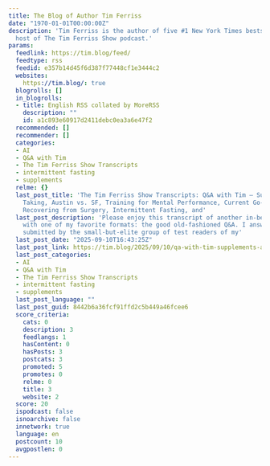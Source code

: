 ```yaml
---
title: The Blog of Author Tim Ferriss
date: "1970-01-01T00:00:00Z"
description: 'Tim Ferriss is the author of five #1 New York Times bestsellers and
  host of The Tim Ferriss Show podcast.'
params:
  feedlink: https://tim.blog/feed/
  feedtype: rss
  feedid: e357b14d45f6d387f77448cf1e3444c2
  websites:
    https://tim.blog/: true
  blogrolls: []
  in_blogrolls:
  - title: English RSS collated by MoreRSS
    description: ""
    id: a1c893e60917d2411debc0ea3a6e47f2
  recommended: []
  recommender: []
  categories:
  - AI
  - Q&A with Tim
  - The Tim Ferriss Show Transcripts
  - intermittent fasting
  - supplements
  relme: {}
  last_post_title: 'The Tim Ferriss Show Transcripts: Q&A with Tim — Supplements I’m
    Taking, Austin vs. SF, Training for Mental Performance, Current Go-To AI Tools,
    Recovering from Surgery, Intermittent Fasting, and'
  last_post_description: 'Please enjoy this transcript of another in-between-isode,
    with one of my favorite formats: the good old-fashioned Q&A. I answer questions
    submitted by the small-but-elite group of test readers of my'
  last_post_date: "2025-09-10T16:43:25Z"
  last_post_link: https://tim.blog/2025/09/10/qa-with-tim-supplements-ai-recovery-transcript/
  last_post_categories:
  - AI
  - Q&A with Tim
  - The Tim Ferriss Show Transcripts
  - intermittent fasting
  - supplements
  last_post_language: ""
  last_post_guid: 8442b6a36fcf91ffd2c5b449a46fcee6
  score_criteria:
    cats: 0
    description: 3
    feedlangs: 1
    hasContent: 0
    hasPosts: 3
    postcats: 3
    promoted: 5
    promotes: 0
    relme: 0
    title: 3
    website: 2
  score: 20
  ispodcast: false
  isnoarchive: false
  innetwork: true
  language: en
  postcount: 10
  avgpostlen: 0
---
```

